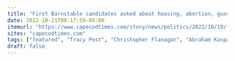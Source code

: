 ```yaml
---
title: "First Barnstable candidates asked about housing, abortion, guns. Here's what they said"
date: 2022-10-21T08:17:59-04:00
itemurl: "https://www.capecodtimes.com/story/news/politics/2022/10/19/first-barnstable-candidates-forum-tracy-post-christopher-flanagan-abraham-kasparian/8233629001/"
sites: "capecodtimes.com"
tags: ["featured", "Tracy Post", "Christopher Flanagan", "Abraham Kasparian"]
draft: false
---
```


